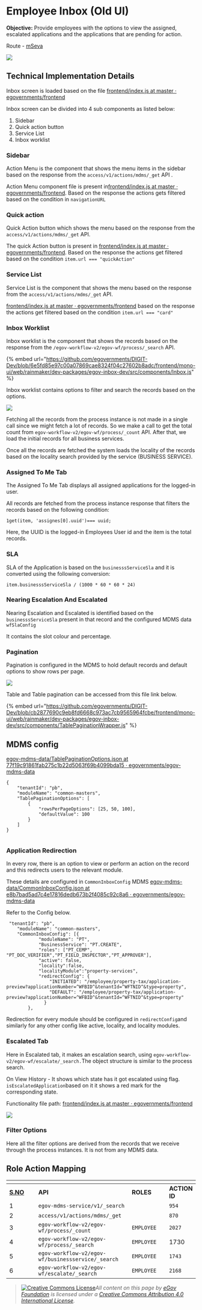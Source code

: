 # Employee Inbox (Old UI)

**Objective:** Provide employees with the options to view the assigned, escalated applications and the applications that are pending for action.

Route - [mSeva](https://qa.digit.org/employee/inbox)

![](../../../../../.gitbook/assets/image-20211018-125359.png)

## **Technical Implementation Details**

Inbox screen is loaded based on the file [<img src="https://github.com/fluidicon.png" alt="" data-size="line">frontend/index.js at master · egovernments/frontend](https://github.com/egovernments/frontend/blob/master/web/rainmaker/packages/employee/src/modules/employee/Inbox/index.js)

Inbox screen can be divided into 4 sub components as listed below:

1. Sidebar
2. Quick action button
3. Service List
4. Inbox worklist

### **Sidebar**

Action Menu is the component that shows the menu items in the sidebar based on the response from the `access/v1/actions/mdms/_get` API .

Action Menu component file is present in[<img src="https://github.com/fluidicon.png" alt="" data-size="line">frontend/index.js at master · egovernments/frontend](https://github.com/egovernments/frontend/blob/master/web/rainmaker/dev-packages/egov-ui-kit-dev/src/common/common/ActionMenu/index.js). Based on the response the actions gets filtered based on the condition in `navigationURL`

### **Quick action**

Quick Action button which shows the menu based on the response from the `access/v1/actions/mdms/_get` API.

The quick Action button is present in [<img src="https://github.com/fluidicon.png" alt="" data-size="line">frontend/index.js at master · egovernments/frontend](https://github.com/egovernments/frontend/blob/master/web/rainmaker/dev-packages/egov-ui-framework-core/src/ui-molecules/MenuButton/index.js). Based on the response the actions get filtered based on the condition `item.url === "quickAction"`

### **Service List**

Service List is the component that shows the menu based on the response from the `access/v1/actions/mdms/_get` API.

[<img src="https://github.com/fluidicon.png" alt="" data-size="line">frontend/index.js at master · egovernments/frontend](https://github.com/egovernments/frontend/blob/master/web/rainmaker/dev-packages/egov-ui-kit-dev/src/common/common/ServiceList/index.js) based on the response the actions get filtered based on the condition `item.url === "card"`

### **Inbox Worklist**

Inbox worklist is the component that shows the records based on the response from the `/egov-workflow-v2/egov-wf/process/_search` API.

{% embed url="https://github.com/egovernments/DIGIT-Dev/blob/6e5fd85e97c00a07869cae8324f04c27602b8adc/frontend/mono-ui/web/rainmaker/dev-packages/egov-inbox-dev/src/components/Inbox.js" %}

Inbox worklist contains options to filter and search the records based on the options.

![](../../../../../.gitbook/assets/image-20210115-084530.png)

Fetching all the records from the process instance is not made in a single call since we might fetch a lot of records. So we make a call to get the total count from `egov-workflow-v2/egov-wf/process/_count` API. After that, we load the initial records for all business services.&#x20;

Once all the records are fetched the system loads the locality of the records based on the locality search provided by the service (BUSINESS SERVICE).

### **Assigned To Me Tab**

The Assigned To Me Tab displays all assigned applications for the logged-in user.

All records are fetched from the process instance response that filters the records based on the following condition:

`1get(item, 'assignes[0].uuid')=== uuid;`

Here, the UUID is the logged-in Employees User id and the item is the total records.

### **SLA**

SLA of the Application is based on the `businesssServiceSla` and it is converted using the following conversion:

`item.businesssServiceSla / (1000 * 60 * 60 * 24)`

### **Nearing Escalation And Escalated**

Nearing Escalation and Escalated is identified based on the `businesssServiceSla` present in that record and the configured MDMS data `wfSlaConfig`

It contains the slot colour and percentage.

### **Pagination**

Pagination is configured in the MDMS to hold default records and default options to show rows per page.

![](../../../../../.gitbook/assets/image-20210115-090506.png)

Table and Table pagination can be accessed from this file link below.

{% embed url="https://github.com/egovernments/DIGIT-Dev/blob/cb2877690c9eb8fd6668c973ac7cb9565964fcbe/frontend/mono-ui/web/rainmaker/dev-packages/egov-inbox-dev/src/components/TablePaginationWrapper.js" %}

## MDMS config

[<img src="https://github.com/fluidicon.png" alt="" data-size="line">egov-mdms-data/TablePaginationOptions.json at 77f19c91861fab275c1b22d5063f69b4099bda15 · egovernments/egov-mdms-data](https://github.com/egovernments/egov-mdms-data/blob/77f19c91861fab275c1b22d5063f69b4099bda15/data/pb/common-masters/TablePaginationOptions.json)

```
{
    "tenantId": "pb",
    "moduleName": "common-masters",
    "TablePaginationOptions": [
        {
            "rowsPerPageOptions": [25, 50, 100],
            "defaultValue": 100
        }
    ]
}


```

### **Application Redirection**

In every row, there is an option to view or perform an action on the record and this redirects users to the relevant module.

These details are configured in `CommonInboxConfig` MDMS [<img src="https://github.com/fluidicon.png" alt="" data-size="line">egov-mdms-data/CommonInboxConfig.json at e8b7bad5ad7c4e17816dedb673b2f4085c92c8a6 · egovernments/egov-mdms-data](https://github.com/egovernments/egov-mdms-data/blob/e8b7bad5ad7c4e17816dedb673b2f4085c92c8a6/data/pb/common-masters/CommonInboxConfig.json)

Refer to the Config below.

```
 "tenantId": "pb",
    "moduleName": "common-masters",
    "CommonInboxConfig": [{
            "moduleName": "PT",
            "BusinessService": "PT.CREATE",
            "roles": ["PT_CEMP", "PT_DOC_VERIFIER","PT_FIELD_INSPECTOR","PT_APPROVER"],
            "active": false,
            "locality":false,
            "localityModule":"property-services",
            "redirectConfig": {
                "INITIATED": "/employee/property-tax/application-preview?applicationNumber=^WFBID^&tenantId=^WFTNID^&type=property",
                "DEFAULT": "/employee/property-tax/application-preview?applicationNumber=^WFBID^&tenantId=^WFTNID^&type=property"
              }
        },
```

Redirection for every module should be configured in `redirectConfig`and similarly for any other config like active, locality, and locality modules.

### **Escalated Tab**

Here in Escalated tab, it makes an escalation search, using `egov-workflow-v2/egov-wf/escalate/_search.`The object structure is similar to the process search.

On View History - It shows which state has it got escalated using flag. `isEscalatedApplication`based on it it shows a red mark for the corresponding state.

Functionality file path: [<img src="https://github.com/fluidicon.png" alt="" data-size="line">frontend/index.js at master · egovernments/frontend](https://github.com/egovernments/frontend/blob/master/web/rainmaker/packages/employee/src/modules/employee/Inbox/components/Table/index.js)

![](../../../../../.gitbook/assets/image-20210728-070241.png)

### **Filter Options**

Here all the filter options are derived from the records that we receive through the process instances. It is not from any MDMS data.&#x20;

## **Role Action Mapping**

<table data-header-hidden><thead><tr><th width="150"></th><th width="280"></th><th width="154"></th><th></th></tr></thead><tbody><tr><td><a href="http://s.no/"><strong>S.NO</strong></a></td><td><strong>API</strong></td><td><strong>ROLES</strong></td><td><strong>ACTION ID</strong></td></tr><tr><td>1</td><td><code>egov-mdms-service/v1/_search</code></td><td> </td><td><code>954</code></td></tr><tr><td>2</td><td><code>access/v1/actions/mdms/_get</code></td><td> </td><td><code>870</code></td></tr><tr><td>3</td><td><code>egov-workflow-v2/egov-wf/process/_count</code></td><td><code>EMPLOYEE</code></td><td><code>2027</code></td></tr><tr><td>4</td><td><code>egov-workflow-v2/egov-wf/process/_search</code></td><td><code>EMPLOYEE</code></td><td>1730</td></tr><tr><td>5</td><td><code>egov-workflow-v2/egov-wf/businessservice/_search</code></td><td><code>EMPLOYEE</code></td><td><code>1743</code></td></tr><tr><td>6</td><td><code>egov-workflow-v2/egov-wf/escalate/_search</code></td><td><code>EMPLOYEE</code></td><td><code>2168</code></td></tr></tbody></table>

&#x20;

> [![Creative Commons License](https://i.creativecommons.org/l/by/4.0/80x15.png)_​_](http://creativecommons.org/licenses/by/4.0/)_All content on this page by_ [_eGov Foundation_](https://egov.org.in/) _is licensed under a_ [_Creative Commons Attribution 4.0 International License_](http://creativecommons.org/licenses/by/4.0/)_._
